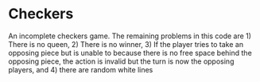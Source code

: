 # Checkers

An incomplete checkers game. The remaining problems in this code are 1) There is no queen, 2) There is no winner, 3) If the player tries
to take an opposing piece but is unable to because there is no free space behind the opposing piece, the action is invalid but the turn is now the opposing players, and 4) there are random white lines
